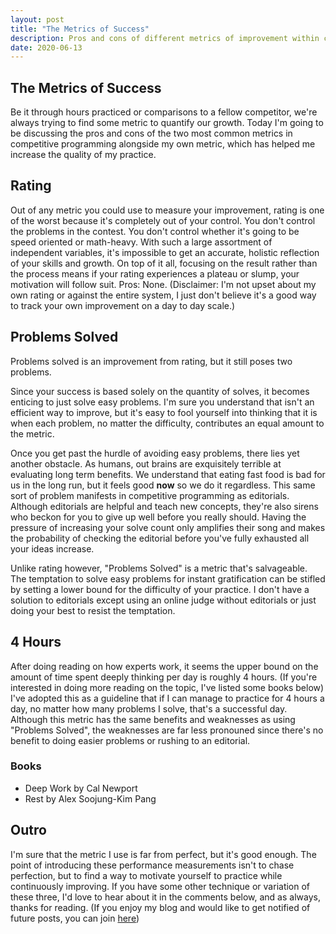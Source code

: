 ```yaml
---
layout: post
title: "The Metrics of Success"
description: Pros and cons of different metrics of improvement within competitive programming.
date: 2020-06-13
---
```


## The Metrics of Success 

Be it through hours practiced or comparisons to a fellow competitor, we're
always trying to find some metric to quantify our growth. Today I'm going to be
discussing the pros and cons of the two most common metrics in competitive
programming alongside my own metric, which has helped me increase the quality of
my practice.

## Rating

Out of any metric you could use to measure your improvement, rating is one of
the worst because it's completely out of your control. You don't control the
problems in the contest. You don't control whether it's going to be speed
oriented or math-heavy. With such a large assortment of independent variables,
it's impossible to get an accurate, holistic reflection of your skills and
growth. On top of it all, focusing on the result rather than the process means
if your rating experiences a plateau or slump, your motivation will follow suit.
Pros: None. (Disclaimer: I'm not upset about my own rating or against the entire
system, I just don't believe it's a good way to track your own improvement on a
day to day scale.)

## Problems Solved

Problems solved is an improvement from rating, but it still poses two problems.

Since your success is based solely on the quantity of solves, it becomes
enticing to just solve easy problems. I'm sure you understand that isn't an
efficient way to improve, but it's easy to fool yourself into thinking that it
is when each problem, no matter the difficulty, contributes an equal amount to
the metric.

Once you get past the hurdle of avoiding easy problems, there lies yet another
obstacle. As humans, out brains are exquisitely terrible at evaluating long term
benefits.  We understand that eating fast food is bad for us in the long run,
but it feels good **now** so we do it regardless. This same sort of problem
manifests in competitive programming as editorials. Although editorials are
helpful and teach new concepts, they're also sirens who beckon for you to give
up well before you really should. Having the pressure of increasing your solve
count only amplifies their song and makes the probability of checking the
editorial before you've fully exhausted all your ideas increase.

Unlike rating however, "Problems Solved" is a metric that's salvageable. The
temptation to solve easy problems for instant gratification can be stifled by
setting a lower bound for the difficulty of your practice. I don't have a
solution to editorials except using an online judge without editorials or just
doing your best to resist the temptation.

## 4 Hours

After doing reading on how experts work, it seems the upper bound on the amount
of time spent deeply thinking per day is roughly 4 hours. (If you're interested
in doing more reading on the topic, I've listed some books below) I've adopted
this as a guideline that if I can manage to practice for 4 hours a day, no
matter how many problems I solve, that's a successful day. Although this metric
has the same benefits and weaknesses as using "Problems Solved", the weaknesses
are far less pronouned since there's no benefit to doing easier problems or
rushing to an editorial.

### Books
- Deep Work by Cal Newport
- Rest by Alex Soojung-Kim Pang

## Outro

I'm sure that the metric I use is far from perfect, but it's good enough. The
point of introducing these performance measurements isn't to chase perfection,
but to find a way to motivate yourself to practice while continuously improving.
If you have some other technique or variation of these three, I'd love to hear
about it in the comments below, and as always, thanks for reading. (If you enjoy
my blog and would like to get notified of future posts, you can join [here](https://discord.gg/KuQ89ks))

